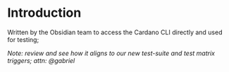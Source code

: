 # Introduction

Written by the Obsidian team to access the Cardano CLI directly and used for testing;

_Note: review and see how it aligns to our new test-suite and test matrix triggers; attn: @gabriel_